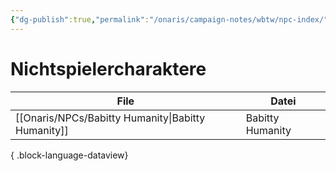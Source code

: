 ```yaml
---
{"dg-publish":true,"permalink":"/onaris/campaign-notes/wbtw/npc-index/","tags":["kampagne/witchlight"]}
---
```


# Nichtspielercharaktere
| File                                                  | Datei            |
| ----------------------------------------------------- | ---------------- |
| [[Onaris/NPCs/Babitty Humanity\|Babitty Humanity]] | Babitty Humanity |

{ .block-language-dataview}